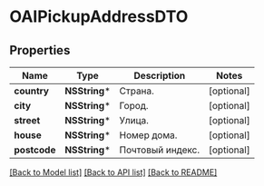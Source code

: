 # OAIPickupAddressDTO

## Properties
Name | Type | Description | Notes
------------ | ------------- | ------------- | -------------
**country** | **NSString*** | Страна. | [optional] 
**city** | **NSString*** | Город. | [optional] 
**street** | **NSString*** | Улица. | [optional] 
**house** | **NSString*** | Номер дома. | [optional] 
**postcode** | **NSString*** | Почтовый индекс. | [optional] 

[[Back to Model list]](../README.md#documentation-for-models) [[Back to API list]](../README.md#documentation-for-api-endpoints) [[Back to README]](../README.md)


